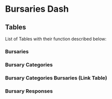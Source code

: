 # Bursaries Dash

## Tables

List of Tables with their function described below:

### Bursaries

### Bursary Categories

### Bursary Categories Bursaries (Link Table)

### Bursary Responses
